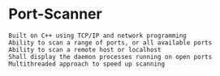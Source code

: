 Port-Scanner
============

    Built on C++ using TCP/IP and network programming
    Ability to scan a range of ports, or all available ports
    Ability to scan a remote host or localhost
    Shall display the daemon processes running on open ports
    Multithreaded approach to speed up scanning
